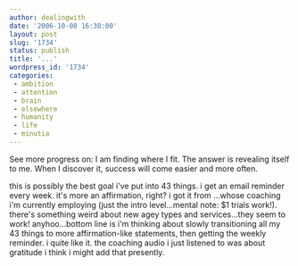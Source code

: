 ```yaml
---
author: dealingwith
date: '2006-10-08 16:30:00'
layout: post
slug: '1734'
status: publish
title: '...'
wordpress_id: '1734'
categories:
 - ambition
 - attention
 - brain
 - elsewhere
 - humanity
 - life
 - minutia
---
```


See more progress on: I am finding where I fit. The answer is revealing itself to me. When I discover it, success will come easier and more often.

this is possibly the best goal i've put into 43 things. i get an email reminder every week. it's more an affirmation, right? i got it from ...whose coaching i'm currently employing (just the intro level...mental note: $1 trials work!). there's something weird about new agey types and services...they seem to work! anyhoo…bottom line is i'm thinking about slowly transitioning all my 43 things to more affirmation-like statements, then getting the weekly reminder. i quite like it. the coaching audio i just listened to was about gratitude i think i might add that presently.

